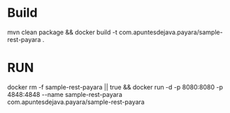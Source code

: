 # Build
mvn clean package && docker build -t com.apuntesdejava.payara/sample-rest-payara .

# RUN

docker rm -f sample-rest-payara || true && docker run -d -p 8080:8080 -p 4848:4848 --name sample-rest-payara com.apuntesdejava.payara/sample-rest-payara 